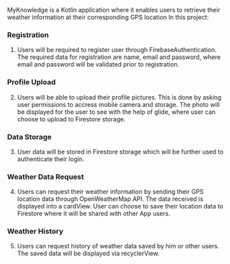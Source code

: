 MyKnowledge is a Kotlin application where it enables users to retrieve their weather information at their corresponding GPS location
In this project:

### Registration

1. Users will be required to register user through FirebaseAuthentication. The required data for registration are name, email 
and password, where email and password will be validated prior to registration.

### Profile Upload

2. Users will be able to upload their profile pictures. This is done by asking user permissions to accress mobile camera and storage.
The photo will be displayed for the user to see with the help of glide, where user can choose to upload to Firestore storage.

### Data Storage

3. User data will be stored in Firestore storage which will be further used to authenticate their login.

### Weather Data Request

4. Users can request their weather information by sending their GPS location data through OpenWeatherMap API. The data received
 is displayed into a cardView. User can choose to save their location data to Firestore where it will be shared with other App users.
 
### Weather History

5. Users can request history of weather data saved by him or other users. The saved data will be displayed via recyclerView.

